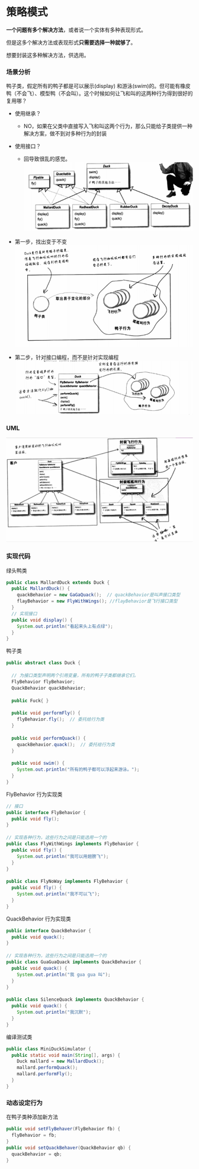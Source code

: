 # 策略模式

**一个问题有多个解决方法**，或者说一个实体有多种表现形式。

但是这多个解决方法或表现形式**只需要选择一种就够了**。

想要封装这多种解决方法，供选用。

### 场景分析

鸭子类，假定所有的鸭子都是可以展示(display) 和游泳(swim)的。但可能有橡皮鸭（不会飞）、模型鸭（不会叫）。这个时候如何让飞和叫的这两种行为得到很好的复用哪？

 - 使用继承？
   - NO，如果在父类中直接写入飞和叫这两个行为，那么只能给子类提供一种解决方案，做不到对多种行为的封装
 - 使用接口？
   - 回导致很乱的感觉。
![接口](../IMG/duckInterface.png)


 -  第一步，找出变于不变
![找](../IMG/duckFindC.png)

 - 第二步，针对接口编程，而不是针对实现编程
![接口编程](../IMG/pointInterface.png)


### UML
![策略模式](../IMG/celuemos.png)


### 实现代码

绿头鸭类
```java
public class MallardDuck extends Duck {
  public MallardDuck() {
    quackBehavior = new GaGaQuack();  // quackBehavior是叫声接口类型
    flayBehavior = new FlyWithWings(); //flayBehavior是飞行接口类型
  }
  // 实现接口
  public void display() {
    System.out.println("看起来头上有点绿");
  }
}
```

鸭子类
```java
public abstract class Duck {

  // 为接口类型声明两个引用变量，所有的鸭子子类都继承它们。
  FlyBehavior flyBehavior;  
  QuackBehavior quackBehavior;

  public Fuck{ }
  
  public void performFly() {
    flyBehavior.fly();  // 委托给行为类
  }
  
  public void performQuack() {
    quackBehavior.quack();  // 委托给行为类
  }

  public void swim() {
    System.out.println("所有的鸭子都可以浮起来游泳。");
  }
}
```

FlyBehavior 行为实现类
```java
// 接口
public interface FlyBehavior {
  public void fly();
}

// 实现各种行为，这些行为之间是只能选用一个的
public class FlyWithWings implements FlyBehavior {
  public void fly() {
    System.out.println("我可以用翅膀飞");
  }
}

public class FlyNoWay implements FlyBehavior {
  public void fly() {
    System.out.println("我不可以飞");
  }
}
```

QuackBehavior 行为实现类
```java
public interface QuackBehavior {
  public void quack();
}

// 实现各种行为，这些行为之间是只能选用一个的
public class GuaGuaQuack implements QuackBehavior {
  public void quack() {
    System.out.println("我 gua gua 叫");
  }
}

public class SilenceQuack implements QuackBehavior {
  public void quack() {
    System.out.println("我沉默");
  }
}
```


编译测试类

```java
public class MiniDuckSimulator {
  public static void main(String[], args) {
    Duck mallard = new MallardDuck();
    mallard.performQuack();
    mallard.performFly();
  }
}
```

### 动态设定行为
在鸭子类种添加新方法
```java
public void setFlyBehaver(FlyBehavior fb) {
  flyBehavior = fb;
}
public void setQuackBehaver(QuackBehavior qb) {
  quackBehavior = qb;
}
```